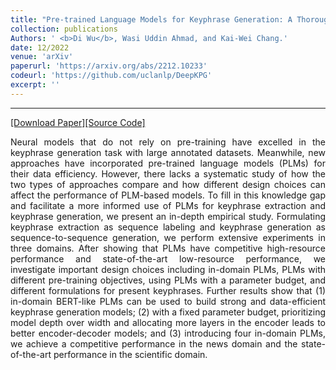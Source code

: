 ```yaml
---
title: "Pre-trained Language Models for Keyphrase Generation: A Thorough Empirical Study"
collection: publications
Authors: ' <b>Di Wu</b>, Wasi Uddin Ahmad, and Kai-Wei Chang.'
date: 12/2022
venue: 'arXiv'
paperurl: 'https://arxiv.org/abs/2212.10233'
codeurl: 'https://github.com/uclanlp/DeepKPG'
excerpt: ''
---
```

---
<a href='https://arxiv.org/pdf/2212.10233.pdf' target="_blank">[Download Paper]</a><a href='https://github.com/uclanlp/DeepKPG' target="_blank">[Source Code]</a>

<p align="justify">
Neural models that do not rely on pre-training have excelled in the keyphrase generation task with large annotated datasets. Meanwhile, new approaches have incorporated pre-trained language models (PLMs) for their data efficiency. However, there lacks a systematic study of how the two types of approaches compare and how different design choices can affect the performance of PLM-based models. To fill in this knowledge gap and facilitate a more informed use of PLMs for keyphrase extraction and keyphrase generation, we present an in-depth empirical study. Formulating keyphrase extraction as sequence labeling and keyphrase generation as sequence-to-sequence generation, we perform extensive experiments in three domains. After showing that PLMs have competitive high-resource performance and state-of-the-art low-resource performance, we investigate important design choices including in-domain PLMs, PLMs with different pre-training objectives, using PLMs with a parameter budget, and different formulations for present keyphrases. Further results show that (1) in-domain BERT-like PLMs can be used to build strong and data-efficient keyphrase generation models; (2) with a fixed parameter budget, prioritizing model depth over width and allocating more layers in the encoder leads to better encoder-decoder models; and (3) introducing four in-domain PLMs, we achieve a competitive performance in the news domain and the state-of-the-art performance in the scientific domain.
</p>
